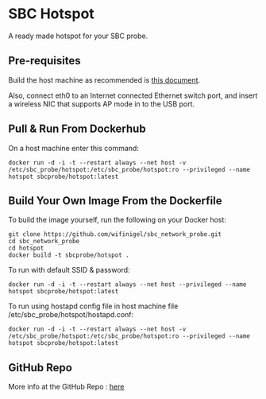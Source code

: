 # SBC Hotspot

A ready made hotspot for your SBC probe.

## Pre-requisites

Build the host machine as recommended is [this document][main_index].

Also, connect eth0 to an Internet connected Ethernet switch port, and insert a wireless NIC that supports AP mode in to the USB port.

## Pull & Run From Dockerhub

On a host machine enter this command:

```
docker run -d -i -t --restart always --net host -v /etc/sbc_probe/hotspot:/etc/sbc_probe/hotspot:ro --privileged --name hotspot sbcprobe/hotspot:latest
```

## Build Your Own Image From the Dockerfile

To build the image yourself, run the following on your Docker host:

```
git clone https://github.com/wifinigel/sbc_network_probe.git
cd sbc_network_probe
cd hotspot
docker build -t sbcprobe/hotspot .
```

To run with default SSID & password:

```
docker run -d -i -t --restart always --net host --privileged --name hotspot sbcprobe/hotspot:latest
```

To run using hostapd config file in host machine file /etc/sbc_probe/hotspot/hostapd.conf:

```
docker run -d -i -t --restart always --net host -v /etc/sbc_probe/hotspot:/etc/sbc_probe/hotspot:ro --privileged --name hotspot sbcprobe/hotspot:latest
```

## GitHub Repo

More info at the GitHub Repo : [here][github_repo]

<!-- Link list -->
[main_index]: https://github.com/wifinigel/sbc_network_probe/blob/main/README.md
[github_repo]: https://github.com/wifinigel/sbc_network_probe